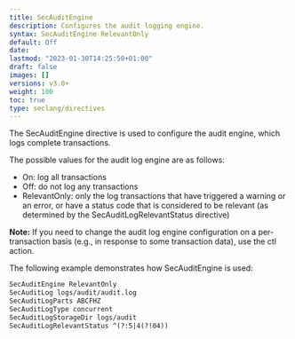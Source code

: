 ```yaml
---
title: SecAuditEngine
description: Configures the audit logging engine.
syntax: SecAuditEngine RelevantOnly
default: Off
date: 
lastmod: "2023-01-30T14:25:50+01:00"
draft: false
images: []
versions: v3.0+
weight: 100
toc: true
type: seclang/directives
---
```


The SecAuditEngine directive is used to configure the audit engine, which logs complete
transactions.

The possible values for the audit log engine are as follows:
  - On: log all transactions
  - Off: do not log any transactions
  - RelevantOnly: only the log transactions that have triggered a warning or an error, or have
    a status code that is considered to be relevant (as determined by the SecAuditLogRelevantStatus
    directive)

**Note:** If you need to change the audit log engine configuration on a per-transaction basis (e.g.,
in response to some transaction data), use the ctl action.

The following example demonstrates how SecAuditEngine is used:
```apache
SecAuditEngine RelevantOnly
SecAuditLog logs/audit/audit.log
SecAuditLogParts ABCFHZ
SecAuditLogType concurrent
SecAuditLogStorageDir logs/audit
SecAuditLogRelevantStatus ^(?:5|4(?!04))
```

